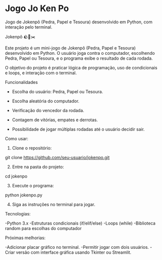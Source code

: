 # Jogo Jo Ken Po
Jogo de Jokenpô (Pedra, Papel e Tesoura) desenvolvido em Python, com interação pelo terminal.

Jokenpô 🪨📄✂️

Este projeto é um mini-jogo de Jokenpô (Pedra, Papel e Tesoura) desenvolvido em Python.
O usuário joga contra o computador, escolhendo Pedra, Papel ou Tesoura, e o programa exibe o resultado de cada rodada.

O objetivo do projeto é praticar lógica de programação, uso de condicionais e loops, e interação com o terminal.

Funcionalidades

- Escolha do usuário: Pedra, Papel ou Tesoura.

- Escolha aleatória do computador.

- Verificação do vencedor da rodada.

- Contagem de vitórias, empates e derrotas.

- Possibilidade de jogar múltiplas rodadas até o usuário decidir sair.

Como usar:

1. Clone o repositório:

git clone https://github.com/seu-usuario/jokenpo.git

2. Entre na pasta do projeto:

cd jokenpo

3. Execute o programa:

python jokenpo.py

4. Siga as instruções no terminal para jogar.

Tecnologias:

-Python 3.x
-Estruturas condicionais (if/elif/else)
-Loops (while)
-Biblioteca random para escolhas do computador

Próximas melhorias:

-Adicionar placar gráfico no terminal.
-Permitir jogar com dois usuários.
-Criar versão com interface gráfica usando Tkinter ou Streamlit.